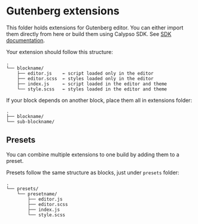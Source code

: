 # Gutenberg extensions

This folder holds extensions for Gutenberg editor. You can either import them directly from here or build them using Calypso SDK. See [SDK documentation](../../../docs/sdk.md).

Your extension should follow this structure:

```
.
└── blockname/
    ├── editor.js    ← script loaded only in the editor
    ├── editor.scss  ← styles loaded only in the editor
    ├── index.js     ← script loaded in the editor and theme
    └── style.scss   ← styles loaded in the editor and theme
```

If your block depends on another block, place them all in extensions folder:

```
.
├── blockname/
└── sub-blockname/
```

## Presets

You can combine multiple extensions to one build by adding them to a preset.

Presets follow the same structure as blocks, just under `presets` folder:

```
.
└── presets/
    └── presetname/
        ├── editor.js
        ├── editor.scss
        ├── index.js
        └── style.scss
```
